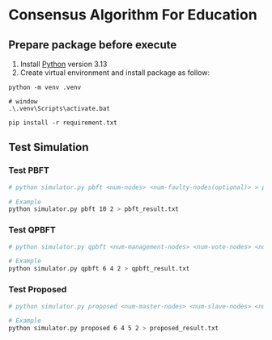 # Consensus Algorithm For Education


## Prepare package before execute
1. Install [Python](https://www.python.org/) version 3.13
2. Create virtual environment and install package as follow:
```command line
python -m venv .venv

# window
.\.venv\Scripts\activate.bat

pip install -r requirement.txt
```

## Test Simulation
### Test PBFT
``` bash
# python simulator.py pbft <num-nodes> <num-faulty-nodes(optional)> > pbft_result.txt

# Example
python simulator.py pbft 10 2 > pbft_result.txt
```

### Test QPBFT
``` bash
# python simulator.py qpbft <num-management-nodes> <num-vote-nodes> <num-faulty-nodes(optional)> > qpbft_result.txt

# Example
python simulator.py qpbft 6 4 2 > qpbft_result.txt
```

### Test Proposed
``` bash
# python simulator.py proposed <num-master-nodes> <num-slave-nodes> <num-sample> <num-faulty-nodes(optional)> > proposed_result.txt

# Example
python simulator.py proposed 6 4 5 2 > proposed_result.txt
```